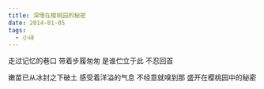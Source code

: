 ```yaml
---
title: 深埋在樱桃园的秘密
date: 2014-01-05
tags:
  - 小诗
---
```


走过记忆的巷口 
带着步履匆匆 
是谁伫立于此 
不忍回首 
<!--more-->
嫩苗已从冰封之下破土 
感受着洋溢的气息 
不经意就嗅到那 
盛开在樱桃园中的秘密